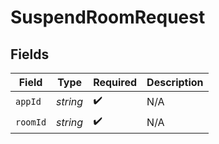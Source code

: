 # SuspendRoomRequest


## Fields

| Field              | Type               | Required           | Description        |
| ------------------ | ------------------ | ------------------ | ------------------ |
| `appId`            | *string*           | :heavy_check_mark: | N/A                |
| `roomId`           | *string*           | :heavy_check_mark: | N/A                |